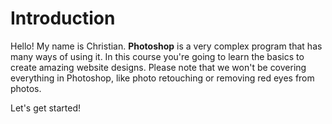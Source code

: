 # Introduction

Hello! My name is Christian. **Photoshop** is a very complex program that has many ways of using it. In this course you're going to learn the basics to create amazing website designs. Please note that we won't be covering everything in Photoshop, like photo retouching or removing red eyes from photos.

Let's get started!